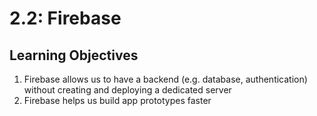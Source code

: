# 2.2: Firebase

## Learning Objectives

1. Firebase allows us to have a backend (e.g. database, authentication) without creating and deploying a dedicated server
2. Firebase helps us build app prototypes faster
